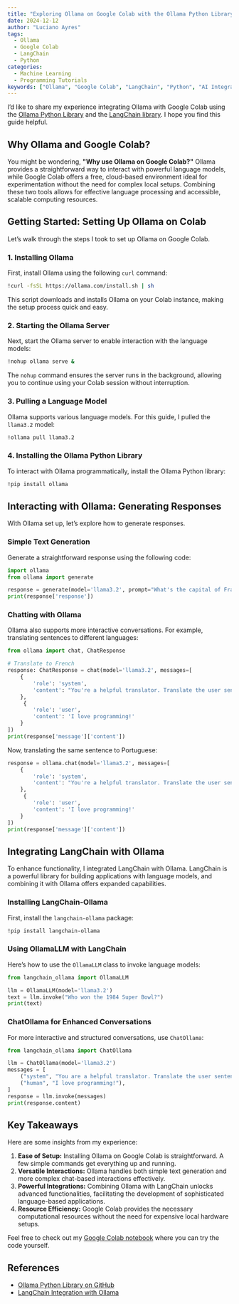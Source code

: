 ```yaml
---
title: "Exploring Ollama on Google Colab with the Ollama Python Library and LangChain"
date: 2024-12-12
author: "Luciano Ayres"
tags:
  - Ollama
  - Google Colab
  - LangChain
  - Python
categories:
  - Machine Learning
  - Programming Tutorials
keywords: ["Ollama", "Google Colab", "LangChain", "Python", "AI Integration"]
---
```


I’d like to share my experience integrating Ollama with Google Colab using the [Ollama Python Library](https://github.com/ollama/ollama-python) and the [LangChain library](https://python.langchain.com/docs/integrations/providers/ollama/). I hope you find this guide helpful.

## Why Ollama and Google Colab?

You might be wondering, **"Why use Ollama on Google Colab?"** Ollama provides a straightforward way to interact with powerful language models, while Google Colab offers a free, cloud-based environment ideal for experimentation without the need for complex local setups. Combining these two tools allows for effective language processing and accessible, scalable computing resources.

## Getting Started: Setting Up Ollama on Colab

Let’s walk through the steps I took to set up Ollama on Google Colab.

### 1. Installing Ollama

First, install Ollama using the following `curl` command:

```bash
!curl -fsSL https://ollama.com/install.sh | sh
```

This script downloads and installs Ollama on your Colab instance, making the setup process quick and easy.

### 2. Starting the Ollama Server

Next, start the Ollama server to enable interaction with the language models:

```bash
!nohup ollama serve &
```

The `nohup` command ensures the server runs in the background, allowing you to continue using your Colab session without interruption.

### 3. Pulling a Language Model

Ollama supports various language models. For this guide, I pulled the `llama3.2` model:

```bash
!ollama pull llama3.2
```

### 4. Installing the Ollama Python Library

To interact with Ollama programmatically, install the Ollama Python library:

```bash
!pip install ollama
```

## Interacting with Ollama: Generating Responses

With Ollama set up, let’s explore how to generate responses.

### Simple Text Generation

Generate a straightforward response using the following code:

```python
import ollama
from ollama import generate

response = generate(model='llama3.2', prompt="What's the capital of France?")
print(response['response'])
```

### Chatting with Ollama

Ollama also supports more interactive conversations. For example, translating sentences to different languages:

```python
from ollama import chat, ChatResponse

# Translate to French
response: ChatResponse = chat(model='llama3.2', messages=[
    {
        'role': 'system',
        'content': "You're a helpful translator. Translate the user sentence to French."
    },
     {
        'role': 'user',
        'content': 'I love programming!'
    }
])
print(response['message']['content'])
```

Now, translating the same sentence to Portuguese:

```python
response = ollama.chat(model='llama3.2', messages=[
    {
        'role': 'system',
        'content': "You're a helpful translator. Translate the user sentence to Portuguese."
    },
     {
        'role': 'user',
        'content': 'I love programming!'
    }
])
print(response['message']['content'])
```

## Integrating LangChain with Ollama

To enhance functionality, I integrated LangChain with Ollama. LangChain is a powerful library for building applications with language models, and combining it with Ollama offers expanded capabilities.

### Installing LangChain-Ollama

First, install the `langchain-ollama` package:

```bash
!pip install langchain-ollama
```

### Using OllamaLLM with LangChain

Here’s how to use the `OllamaLLM` class to invoke language models:

```python
from langchain_ollama import OllamaLLM

llm = OllamaLLM(model='llama3.2')
text = llm.invoke("Who won the 1984 Super Bowl?")
print(text)
```

### ChatOllama for Enhanced Conversations

For more interactive and structured conversations, use `ChatOllama`:

```python
from langchain_ollama import ChatOllama

llm = ChatOllama(model='llama3.2')
messages = [
    ("system", "You are a helpful translator. Translate the user sentence to Spanish."),
    ("human", "I love programming!"),
]
response = llm.invoke(messages)
print(response.content)
```

## Key Takeaways

Here are some insights from my experience:

1. **Ease of Setup:** Installing Ollama on Google Colab is straightforward. A few simple commands get everything up and running.
2. **Versatile Interactions:** Ollama handles both simple text generation and more complex chat-based interactions effectively.
3. **Powerful Integrations:** Combining Ollama with LangChain unlocks advanced functionalities, facilitating the development of sophisticated language-based applications.
4. **Resource Efficiency:** Google Colab provides the necessary computational resources without the need for expensive local hardware setups.

Feel free to check out my [Google Colab notebook](https://colab.research.google.com/drive/1a3nAnxyyT9u52NPiXC6vwOz--eDkDq4s?usp=sharing) where you can try the code yourself.

## References

- [Ollama Python Library on GitHub](https://github.com/ollama/ollama-python)
- [LangChain Integration with Ollama](https://python.langchain.com/docs/integrations/providers/ollama/)
